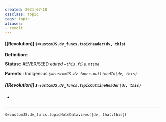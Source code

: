 ```yaml
---
created: 2021-07-18
cssclass: topic
tags: topic
aliases:
- revolt
---
```


#### [[Revolution]] `$=customJS.dv_funcs.topicHeader(dv, this)`


**Definition**::

**Status**:: #EVER/SEED 
*edited `=this.file.mtime`*

**Parents**:: Indigenous
*`$=customJS.dv_funcs.outlinedIn(dv, this)`*

##### [[Revolution]] `$=customJS.dv_funcs.topicOutlineHeader(dv, this)`
- 

### <hr class="dataviews"/>

`$=customJS.dv_funcs.topicNoteDataviews({dv, that:this})`
